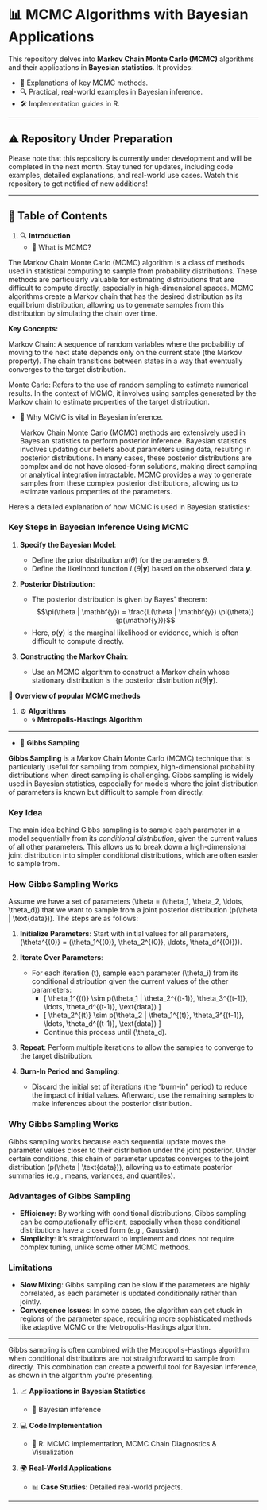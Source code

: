 # **📊 MCMC Algorithms with Bayesian Applications**

This repository delves into **Markov Chain Monte Carlo (MCMC)** algorithms and their applications in **Bayesian statistics**. It provides:
- 📂 Explanations of key MCMC methods.
- 🔍 Practical, real-world examples in Bayesian inference.
- 🛠️ Implementation guides in R.

---

## ⚠️ Repository Under Preparation

Please note that this repository is currently under development and will be completed in the next month. Stay tuned for updates, including code examples, detailed explanations, and real-world use cases. Watch this repository to get notified of new additions!

---


## **📑 Table of Contents**
1. 🔍 **Introduction**
   - 🌟 What is MCMC?

The Markov Chain Monte Carlo (MCMC) algorithm is a class of methods used in statistical computing to sample from probability distributions. These methods are particularly valuable for estimating distributions that are difficult to compute directly, especially in high-dimensional spaces. MCMC algorithms create a Markov chain that has the desired distribution as its equilibrium distribution, allowing us to generate samples from this distribution by simulating the chain over time.

**Key Concepts:**

Markov Chain: A sequence of random variables where the probability of moving to the next state depends only on the current state (the Markov property). The chain transitions between states in a way that eventually converges to the target distribution.

Monte Carlo: Refers to the use of random sampling to estimate numerical results. In the context of MCMC, it involves using samples generated by the Markov chain to estimate properties of the target distribution.

   - 🔗 Why MCMC is vital in Bayesian inference.

     Markov Chain Monte Carlo (MCMC) methods are extensively used in Bayesian statistics to perform posterior inference. Bayesian statistics involves updating our beliefs about parameters using data, resulting in posterior distributions. In many cases, these posterior distributions are complex and do not have closed-form solutions, making direct sampling or analytical integration intractable. MCMC provides a way to generate samples from these complex posterior distributions, allowing us to estimate various properties of the parameters.

Here’s a detailed explanation of how MCMC is used in Bayesian statistics:

### Key Steps in Bayesian Inference Using MCMC

1. **Specify the Bayesian Model**:
   - Define the prior distribution $\pi(\theta)$ for the parameters $\theta$.
   - Define the likelihood function $L(\theta | \mathbf{y})$ based on the observed data $\mathbf{y}$.

2. **Posterior Distribution**:
   - The posterior distribution is given by Bayes' theorem:
     $$\pi(\theta | \mathbf{y}) = \frac{L(\theta | \mathbf{y}) \pi(\theta)}{p(\mathbf{y})}$$
   - Here, $p(\mathbf{y})$ is the marginal likelihood or evidence, which is often difficult to compute directly.

3. **Constructing the Markov Chain**:
   - Use an MCMC algorithm to construct a Markov chain whose stationary distribution is the posterior distribution $\pi(\theta | \mathbf{y})$.


🧩 **Overview of popular MCMC methods**

1. ⚙️ **Algorithms**
   - 🌀 **Metropolis-Hastings Algorithm**

---

   - 🔄 **Gibbs Sampling**

**Gibbs Sampling** is a Markov Chain Monte Carlo (MCMC) technique that is particularly useful for sampling from complex, high-dimensional probability distributions when direct sampling is challenging. Gibbs sampling is widely used in Bayesian statistics, especially for models where the joint distribution of parameters is known but difficult to sample from directly.

### Key Idea
The main idea behind Gibbs sampling is to sample each parameter in a model sequentially from its *conditional distribution*, given the current values of all other parameters. This allows us to break down a high-dimensional joint distribution into simpler conditional distributions, which are often easier to sample from.

### How Gibbs Sampling Works

Assume we have a set of parameters \(\theta = (\theta_1, \theta_2, \ldots, \theta_d)\) that we want to sample from a joint posterior distribution \(p(\theta | \text{data})\). The steps are as follows:

1. **Initialize Parameters**: Start with initial values for all parameters, \(\theta^{(0)} = (\theta_1^{(0)}, \theta_2^{(0)}, \ldots, \theta_d^{(0)})\).

2. **Iterate Over Parameters**:
   - For each iteration \(t\), sample each parameter \(\theta_i\) from its conditional distribution given the current values of the other parameters:
     - \[
     \theta_1^{(t)} \sim p(\theta_1 | \theta_2^{(t-1)}, \theta_3^{(t-1)}, \ldots, \theta_d^{(t-1)}, \text{data})
     \]
     - \[
     \theta_2^{(t)} \sim p(\theta_2 | \theta_1^{(t)}, \theta_3^{(t-1)}, \ldots, \theta_d^{(t-1)}, \text{data})
     \]
     - Continue this process until \(\theta_d\).
   
3. **Repeat**: Perform multiple iterations to allow the samples to converge to the target distribution.

4. **Burn-In Period and Sampling**:
   - Discard the initial set of iterations (the “burn-in” period) to reduce the impact of initial values. Afterward, use the remaining samples to make inferences about the posterior distribution.

### Why Gibbs Sampling Works

Gibbs sampling works because each sequential update moves the parameter values closer to their distribution under the joint posterior. Under certain conditions, this chain of parameter updates converges to the joint distribution \(p(\theta | \text{data})\), allowing us to estimate posterior summaries (e.g., means, variances, and quantiles).

### Advantages of Gibbs Sampling

- **Efficiency**: By working with conditional distributions, Gibbs sampling can be computationally efficient, especially when these conditional distributions have a closed form (e.g., Gaussian).
- **Simplicity**: It’s straightforward to implement and does not require complex tuning, unlike some other MCMC methods.

### Limitations

- **Slow Mixing**: Gibbs sampling can be slow if the parameters are highly correlated, as each parameter is updated conditionally rather than jointly.
- **Convergence Issues**: In some cases, the algorithm can get stuck in regions of the parameter space, requiring more sophisticated methods like adaptive MCMC or the Metropolis-Hastings algorithm.

---

Gibbs sampling is often combined with the Metropolis-Hastings algorithm when conditional distributions are not straightforward to sample from directly. This combination can create a powerful tool for Bayesian inference, as shown in the algorithm you’re presenting.

1. 📈 **Applications in Bayesian Statistics**
   - 📐 Bayesian inference 
     

2. 💻 **Code Implementation**
   - 🧮 R: MCMC implementation, MCMC Chain Diagnostics & Visualization
     

3. 🌍 **Real-World Applications**
   - 📊 **Case Studies**: Detailed real-world projects.

---

